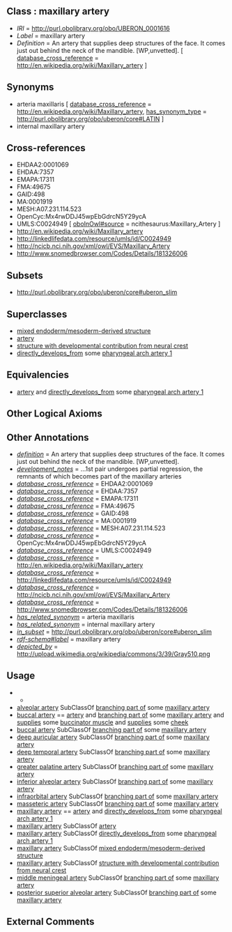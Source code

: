 
## Class : maxillary artery

 * *IRI* = http://purl.obolibrary.org/obo/UBERON_0001616
 * *Label* = maxillary artery
 * *Definition* = An artery that supplies deep structures of the face. It comes just out behind the neck of the mandible. [WP,unvetted]. [ [database_cross_reference](../../ef/oboInOwl#hasDbXref.md) = http://en.wikipedia.org/wiki/Maxillary_artery ]

## Synonyms

 * arteria maxillaris [ [database_cross_reference](../../ef/oboInOwl#hasDbXref.md) = http://en.wikipedia.org/wiki/Maxillary_artery, [has_synonym_type](../../pe/oboInOwl#hasSynonymType.md) = http://purl.obolibrary.org/obo/uberon/core#LATIN ]
 * internal maxillary artery

## Cross-references

 * EHDAA2:0001069
 * EHDAA:7357
 * EMAPA:17311
 * FMA:49675
 * GAID:498
 * MA:0001919
 * MESH:A07.231.114.523
 * OpenCyc:Mx4rwDDJ45wpEbGdrcN5Y29ycA
 * UMLS:C0024949 [ [oboInOwl#source](../../ce/oboInOwl#source.md) = ncithesaurus:Maxillary_Artery ]
 * http://en.wikipedia.org/wiki/Maxillary_artery
 * http://linkedlifedata.com/resource/umls/id/C0024949
 * http://ncicb.nci.nih.gov/xml/owl/EVS/Maxillary_Artery
 * http://www.snomedbrowser.com/Codes/Details/181326006

## Subsets

 * http://purl.obolibrary.org/obo/uberon/core#uberon_slim

## Superclasses

 * [mixed endoderm/mesoderm-derived structure](../../UBERON/77/UBERON_0000077.md)
 * [artery](../../UBERON/37/UBERON_0001637.md)
 * [structure with developmental contribution from neural crest](../../UBERON/14/UBERON_0010314.md)
 * [directly_develops_from](../../RO/07/RO_0002207.md) some [pharyngeal arch artery 1](../../UBERON/18/UBERON_0003118.md)

## Equivalencies

 * [artery](../../UBERON/37/UBERON_0001637.md) and [directly_develops_from](../../RO/07/RO_0002207.md) some [pharyngeal arch artery 1](../../UBERON/18/UBERON_0003118.md)

## Other Logical Axioms


## Other Annotations

 * *[definition](../../IAO/15/IAO_0000115.md)* = An artery that supplies deep structures of the face. It comes just out behind the neck of the mandible. [WP,unvetted].
 * *[development_notes](../../UBPROP/11/UBPROP_0000011.md)* = ...1st pair undergoes partial regression, the remnants of which becomes part of the maxillary arteries 
 * *[database_cross_reference](../../ef/oboInOwl#hasDbXref.md)* = EHDAA2:0001069
 * *[database_cross_reference](../../ef/oboInOwl#hasDbXref.md)* = EHDAA:7357
 * *[database_cross_reference](../../ef/oboInOwl#hasDbXref.md)* = EMAPA:17311
 * *[database_cross_reference](../../ef/oboInOwl#hasDbXref.md)* = FMA:49675
 * *[database_cross_reference](../../ef/oboInOwl#hasDbXref.md)* = GAID:498
 * *[database_cross_reference](../../ef/oboInOwl#hasDbXref.md)* = MA:0001919
 * *[database_cross_reference](../../ef/oboInOwl#hasDbXref.md)* = MESH:A07.231.114.523
 * *[database_cross_reference](../../ef/oboInOwl#hasDbXref.md)* = OpenCyc:Mx4rwDDJ45wpEbGdrcN5Y29ycA
 * *[database_cross_reference](../../ef/oboInOwl#hasDbXref.md)* = UMLS:C0024949
 * *[database_cross_reference](../../ef/oboInOwl#hasDbXref.md)* = http://en.wikipedia.org/wiki/Maxillary_artery
 * *[database_cross_reference](../../ef/oboInOwl#hasDbXref.md)* = http://linkedlifedata.com/resource/umls/id/C0024949
 * *[database_cross_reference](../../ef/oboInOwl#hasDbXref.md)* = http://ncicb.nci.nih.gov/xml/owl/EVS/Maxillary_Artery
 * *[database_cross_reference](../../ef/oboInOwl#hasDbXref.md)* = http://www.snomedbrowser.com/Codes/Details/181326006
 * *[has_related_synonym](../../ym/oboInOwl#hasRelatedSynonym.md)* = arteria maxillaris
 * *[has_related_synonym](../../ym/oboInOwl#hasRelatedSynonym.md)* = internal maxillary artery
 * *[in_subset](../../et/oboInOwl#inSubset.md)* = http://purl.obolibrary.org/obo/uberon/core#uberon_slim
 * *[rdf-schema#label](../../el/rdf-schema#label.md)* = maxillary artery
 * *[depicted_by](../../depicted/by/depicted_by.md)* = http://upload.wikimedia.org/wikipedia/commons/3/39/Gray510.png

## Usage

 * -
 * [alveolar artery](../../UBERON/54/UBERON_0009654.md) SubClassOf [branching part of](../../RO/80/RO_0002380.md) some [maxillary artery](../../UBERON/16/UBERON_0001616.md)
 * [buccal artery](../../UBERON/18/UBERON_0001618.md) == [artery](../../UBERON/37/UBERON_0001637.md) and [branching part of](../../RO/80/RO_0002380.md) some [maxillary artery](../../UBERON/16/UBERON_0001616.md) and [supplies](../../RO/78/RO_0002178.md) some [buccinator muscle](../../UBERON/82/UBERON_0001582.md) and [supplies](../../RO/78/RO_0002178.md) some [cheek](../../UBERON/67/UBERON_0001567.md)
 * [buccal artery](../../UBERON/18/UBERON_0001618.md) SubClassOf [branching part of](../../RO/80/RO_0002380.md) some [maxillary artery](../../UBERON/16/UBERON_0001616.md)
 * [deep auricular artery](../../UBERON/95/UBERON_0014695.md) SubClassOf [branching part of](../../RO/80/RO_0002380.md) some [maxillary artery](../../UBERON/16/UBERON_0001616.md)
 * [deep temporal artery](../../UBERON/41/UBERON_0035041.md) SubClassOf [branching part of](../../RO/80/RO_0002380.md) some [maxillary artery](../../UBERON/16/UBERON_0001616.md)
 * [greater palatine artery](../../UBERON/64/UBERON_0006664.md) SubClassOf [branching part of](../../RO/80/RO_0002380.md) some [maxillary artery](../../UBERON/16/UBERON_0001616.md)
 * [inferior alveolar artery](../../UBERON/93/UBERON_0014693.md) SubClassOf [branching part of](../../RO/80/RO_0002380.md) some [maxillary artery](../../UBERON/16/UBERON_0001616.md)
 * [infraorbital artery](../../UBERON/46/UBERON_0004646.md) SubClassOf [branching part of](../../RO/80/RO_0002380.md) some [maxillary artery](../../UBERON/16/UBERON_0001616.md)
 * [masseteric artery](../../UBERON/48/UBERON_0013648.md) SubClassOf [branching part of](../../RO/80/RO_0002380.md) some [maxillary artery](../../UBERON/16/UBERON_0001616.md)
 * [maxillary artery](../../UBERON/16/UBERON_0001616.md) == [artery](../../UBERON/37/UBERON_0001637.md) and [directly_develops_from](../../RO/07/RO_0002207.md) some [pharyngeal arch artery 1](../../UBERON/18/UBERON_0003118.md)
 * [maxillary artery](../../UBERON/16/UBERON_0001616.md) SubClassOf [artery](../../UBERON/37/UBERON_0001637.md)
 * [maxillary artery](../../UBERON/16/UBERON_0001616.md) SubClassOf [directly_develops_from](../../RO/07/RO_0002207.md) some [pharyngeal arch artery 1](../../UBERON/18/UBERON_0003118.md)
 * [maxillary artery](../../UBERON/16/UBERON_0001616.md) SubClassOf [mixed endoderm/mesoderm-derived structure](../../UBERON/77/UBERON_0000077.md)
 * [maxillary artery](../../UBERON/16/UBERON_0001616.md) SubClassOf [structure with developmental contribution from neural crest](../../UBERON/14/UBERON_0010314.md)
 * [middle meningeal artery](../../UBERON/50/UBERON_0010250.md) SubClassOf [branching part of](../../RO/80/RO_0002380.md) some [maxillary artery](../../UBERON/16/UBERON_0001616.md)
 * [posterior superior alveolar artery](../../UBERON/97/UBERON_0018397.md) SubClassOf [branching part of](../../RO/80/RO_0002380.md) some [maxillary artery](../../UBERON/16/UBERON_0001616.md)

## External Comments

